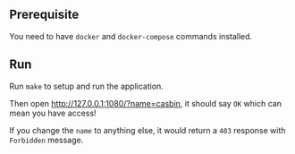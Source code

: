 ## Prerequisite
You need to have `docker` and `docker-compose` commands installed.

## Run
Run `make` to setup and run the application.

Then open http://127.0.0.1:1080/?name=casbin, it should say `OK` which can mean you have access!

If you change the `name` to anything else, it would return a `403` response with `Forbidden` message. 